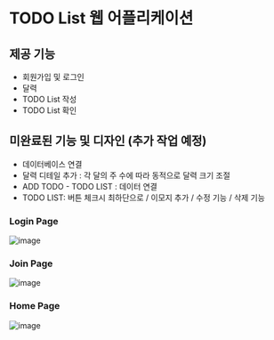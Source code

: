 # TODO List 웹 어플리케이션
## 제공 기능
- 회원가입 및 로그인
- 달력
- TODO List 작성
- TODO List 확인

## 미완료된 기능 및 디자인 (추가 작업 예정)
- 데이터베이스 연결
- 달력 디테일 추가 : 각 달의 주 수에 따라 동적으로 달력 크기 조절
- ADD TODO - TODO LIST : 데이터 연결
- TODO LIST: 버튼 체크시 최하단으로 / 이모지 추가 / 수정 기능 / 삭제 기능

### Login Page
![image](https://github.com/yminjuu/TodoList-Web/assets/124325672/6f5141a0-d918-4e9e-b224-a7a514cf23b9)

### Join Page
![image](https://github.com/yminjuu/TodoList-Web/assets/124325672/33ca6b61-8f2a-474d-b1d6-5bf6b67eabd4)

### Home Page
![image](https://github.com/yminjuu/TodoList-Web/assets/124325672/40e46a7d-e810-4628-a7df-22e6c06174a5)

